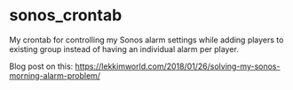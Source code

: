 # sonos_crontab
My crontab for controlling my Sonos alarm settings while adding players to existing group instead of having an individual alarm per player.

Blog post on this: https://lekkimworld.com/2018/01/26/solving-my-sonos-morning-alarm-problem/

